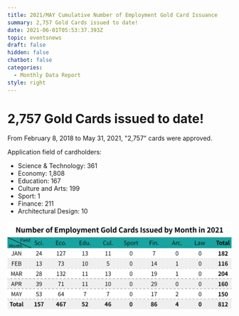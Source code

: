 ```yaml
---
title: 2021/MAY Cumulative Number of Employment Gold Card Issuance
summary: 2,757 Gold Cards issued to date!
date: 2021-06-01T05:53:37.393Z
topic: eventsnews
draft: false
hidden: false
chatbot: false
categories:
  - Monthly Data Report
style: right
---
```

# 2,757 Gold Cards issued to date!

From February 8, 2018 to May 31, 2021, "2,757" cards were approved.

Application field of cardholders:

* Science & Technology: 361
* Economy: 1,808
* Education: 167
* Culture and Arts: 199
* Sport: 1
* Finance: 211
* Architectural Design: 10

![Number of Employment Gold Cards Issued by Month-May](/cms-uploads/2021年台灣就業金卡每月核發數-5英.jpg "Number of Employment Gold Cards Issued by Month-May")